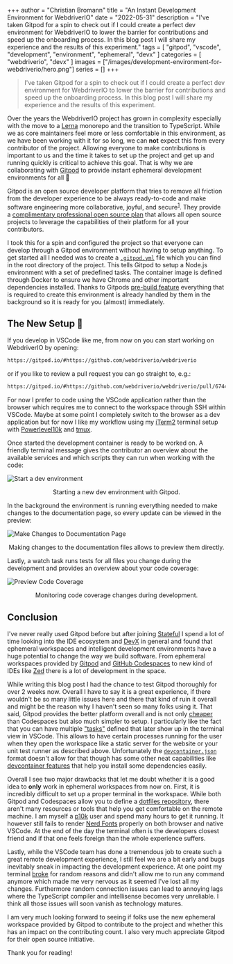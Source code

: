+++
author = "Christian Bromann"
title = "An Instant Development Environment for WebdriverIO"
date = "2022-05-31"
description = "I've taken Gitpod for a spin to check out if I could create a perfect dev environment for WebdriverIO to lower the barrier for contributions and speed up the onboarding process. In this blog post I will share my experience and the results of this experiment."
tags = [
    "gitpod",
    "vscode",
    "development",
    "environment",
    "ephemeral",
    "devx"
]
categories = [
    "webdriverio",
    "devx"
]
images = ["/images/development-environment-for-webdriverio/hero.png"]
series = []
+++

> I've taken Gitpod for a spin to check out if I could create a perfect dev environment for WebdriverIO to lower the barrier for contributions and speed up the onboarding process. In this blog post I will share my experience and the results of this experiment.

Over the years the WebdriverIO project has grown in complexity especially with the move to a [Lerna](https://lerna.js.org/) monorepo and the transition to TypeScript. While we as core maintainers feel more or less comfortable in this environment, as we have been working with it for so long, we can __not__ expect this from every contributor of the project. Allowing everyone to make contributions is important to us and the time it takes to set up the project and get up and running quickly is critical to achieve this goal. That is why we are collaborating with [Gitpod](https://www.gitpod.io/) to provide instant ephemeral development environments for all 🙌

Gitpod is an open source developer platform that tries to remove all friction from the developer experience to be always ready-to-code and make software engineering more collaborative, joyful, and secure<sup>[1](https://www.gitpod.io/about)</sup>. They provide a [complimentary professional open source plan](https://www.gitpod.io/for/opensource) that allows all open source projects to leverage the capabilities of their platform for all your contributors.

I took this for a spin and configured the project so that everyone can develop through a Gitpod environment without having to setup anything. To get started all I needed was to create a [`.gitpod.yml`](https://github.com/webdriverio/webdriverio/blob/main/.gitpod.yml) file which you can find in the root directory of the project. This tells Gitpod to setup a Node.js environment with a set of predefined tasks. The container image is defined through Docker to ensure we have Chrome and other important dependencies installed. Thanks to Gitpods [pre-build feature](https://www.gitpod.io/docs/prebuilds) everything that is required to create this environment is already handled by them in the background so it is ready for you (almost) immediately.

## The New Setup 🌟

If you develop in VSCode like me, from now on you can start working on WebdriverIO by opening:

```txt
https://gitpod.io/#https://github.com/webdriverio/webdriverio
```

or if you like to review a pull request you can go straight to, e.g.:

```txt
https://gitpod.io/#https://github.com/webdriverio/webdriverio/pull/6744
```

For now I prefer to code using the VSCode application rather than the browser which requires me to connect to the workspace through SSH within VSCode. Maybe at some point I completely switch to the browser as a dev application but for now I like my workflow using my [iTerm2](https://iterm2.com/) terminal setup with [Powerlevel10k](https://github.com/romkatv/powerlevel10k) and [tmux](https://github.com/tmux/tmux).

Once started the development container is ready to be worked on. A friendly terminal message gives the contributor an overview about the available services and which scripts they can run when working with the code:

![Start a dev environment](/images/development-environment-for-webdriverio/start.gif 'Start a dev environment')
<aside style="text-align: center">Starting a new dev environment with Gitpod.</aside>

In the background the environment is running everything needed to make changes to the documentation page, so every update can be viewed in the preview:

![Make Changes to Documentation Page](/images/development-environment-for-webdriverio/docs-change.gif 'Make Changes to Documentation Page')
<aside style="text-align: center">Making changes to the documentation files allows to preview them directly.</aside>

Lastly, a watch task runs tests for all files you change during the development and provides an overview about your code coverage:

![Preview Code Coverage](/images/development-environment-for-webdriverio/tests.gif 'Preview Code Coverage')
<aside style="text-align: center">Monitoring code coverage changes during development.</aside>

## Conclusion

I've never really used Gitpod before but after joining [Stateful](https://www.stateful.com/) I spend a lot of time looking into the IDE ecosystem and [DevX](https://redmonk.com/jgovernor/2022/02/21/what-is-developer-experience-a-roundup-of-links-and-goodness/) in general and found that ephemeral workspaces and intelligent development environments have a huge potential to change the way we build software. From ephemeral workspaces provided by [Gitpod](https://www.gitpod.io/) and [GitHub Codespaces](https://github.com/features/codespaces) to new kind of IDEs like [Zed](https://zed.dev/) there is a lot of development in the space.

While writing this blog post I had the chance to test Gitpod thoroughly for over 2 weeks now. Overall I have to say it is a great experience, if there wouldn't be so many little issues here and there that kind of ruin it overall and might be the reason why I haven't seen so many folks using it. That said, Gitpod provides the better platform overall and is not only [cheaper](https://blog.okikio.dev/github-codespaces-vs-gitpod-choosing-the-best-online-code-editor) than Codespaces but also much simpler to setup. I particularly like the fact that you can have multiple ["tasks"](https://github.com/webdriverio/webdriverio/blob/main/.gitpod.yml#L4-L28) defined that later show up in the terminal view in VSCode. This allows to have certain processes running for the user when they open the workspace like a static server for the website or your unit test runner as described above. Unfortunately the [`devcontainer.json`](https://code.visualstudio.com/docs/remote/devcontainerjson-reference) format doesn't allow for that though has some other neat capabilities like [devcontainer features](https://code.visualstudio.com/docs/remote/containers#_dev-container-features-preview) that help you install some dependencies easily.

Overall I see two major drawbacks that let me doubt whether it is a good idea to __only__ work in ephemeral workspaces from now on. First, it is incredibly difficult to set up a proper terminal in the workspace. While both Gitpod and Codespaces allow you to define a [dotfiles repository](https://wiki.archlinux.org/title/Dotfiles), there aren't many resources or tools that help you get comfortable on the remote machine. I am myself a [p10k](https://github.com/romkatv/powerlevel10k) user and spend many hours to get it running. It however still fails to render [Nerd Fonts](https://github.com/ryanoasis/nerd-fonts) properly on both browser and native VSCode. At the end of the day the terminal often is the developers closest friend and if that one feels foreign than the whole experience suffers.

Lastly, while the VSCode team has done a tremendous job to create such a great remote development experience, I still feel we are a bit early and bugs inevitably sneak in impacting the development experience. At one point my terminal [broke](https://github.com/microsoft/vscode-js-debug/issues/629) for random reasons and didn't allow me to run any command anymore which made me very nervous as it seemed I've lost all my changes. Furthermore random connection issues can lead to annoying lags where the TypeScript compiler and intellisense becomes very unreliable. I think all those issues will soon vanish as technology matures.

I am very much looking forward to seeing if folks use the new ephemeral workspace provided by Gitpod to contribute to the project and whether this has an impact on the contributing count. I also very much appreciate Gitpod for their open source initiative.

Thank you for reading!
